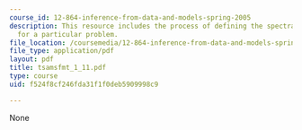 ```yaml
---
course_id: 12-864-inference-from-data-and-models-spring-2005
description: This resource includes the process of defining the spectral estimation
  for a particular problem.
file_location: /coursemedia/12-864-inference-from-data-and-models-spring-2005/f524f8cf246fda31f1f0deb5909998c9_tsamsfmt_1_11.pdf
file_type: application/pdf
layout: pdf
title: tsamsfmt_1_11.pdf
type: course
uid: f524f8cf246fda31f1f0deb5909998c9

---
```

None